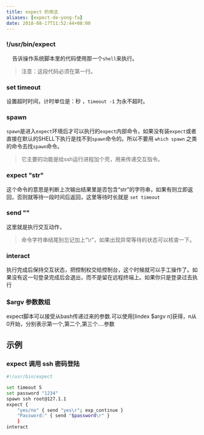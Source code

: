```yaml
---
title: expect 的用法
aliases: [expect-de-yong-fa]
date: 2018-08-17T11:52:44+08:00
---
```


### !/usr/bin/expect
&nbsp;&nbsp;&nbsp;&nbsp;告诉操作系统脚本里的代码使用那一个`shell`来执行。

> 注意：这段代码必须在第一行。

### set timeout
设置超时时间，计时单位是：秒 ，`timeout -1` 为永不超时。
### spawn
`spawn`是进入`expect`环境后才可以执行的`expect`内部命令，如果没有装`expect`或者直接在默认的SHELL下执行是找不到`spawn`命令的。所以不要用 `which spawn` 之类的命令去找`spawn`命令。
> 它主要的功能是给ssh运行进程加个壳，用来传递交互指令。 

### expect "str"
这个命令的意思是判断上次输出结果里是否包含“str”的字符串，如果有则立即返回，否则就等待一段时间后返回，这里等待时长就是 `set timeout `
### send ""
这里就是执行交互动作，
> 命令字符串结尾别忘记加上“\r”，如果出现异常等待的状态可以核查一下。

### interact
执行完成后保持交互状态，把控制权交给控制台，这个时候就可以手工操作了。如果没有这一句登录完成后会退出，而不是留在远程终端上。如果你只是登录过去执行
### $argv 参数数组
expect脚本可以接受从bash传递过来的参数.可以使用[lindex $argv n]获得，n从0开始，分别表示第一个,第二个,第三个....参数
## 示例
### expect 调用 ssh 密码登陆

```bash
#!/usr/bin/expect

set timeout 5
set password "1234"
spawn ssh root@127.1.1
expect {
	"yes/no" { send "yes\r"; exp_continue }
	"Password:" { send "$password\r" }
	}
interact
```